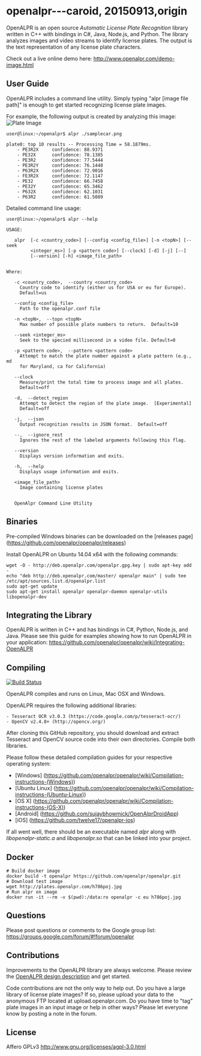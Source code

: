 openalpr---caroid, 20150913,origin
========

OpenALPR is an open source *Automatic License Plate Recognition* library written in C++ with bindings in C#, Java, Node.js, and Python.  The library analyzes images and video streams to identify license plates.  The output is the text representation of any license plate characters.

Check out a live online demo here: http://www.openalpr.com/demo-image.html

User Guide
-----------


OpenALPR includes a command line utility.  Simply typing "alpr [image file path]" is enough to get started recognizing license plate images.

For example, the following output is created by analyzing this image:
![Plate Image](http://www.openalpr.com/images/demoscreenshots/plate3.png "Input image")



```
user@linux:~/openalpr$ alpr ./samplecar.png

plate0: top 10 results -- Processing Time = 58.1879ms.
    - PE3R2X     confidence: 88.9371
    - PE32X      confidence: 78.1385
    - PE3R2      confidence: 77.5444
    - PE3R2Y     confidence: 76.1448
    - P63R2X     confidence: 72.9016
    - FE3R2X     confidence: 72.1147
    - PE32       confidence: 66.7458
    - PE32Y      confidence: 65.3462
    - P632X      confidence: 62.1031
    - P63R2      confidence: 61.5089

```

Detailed command line usage:

```
user@linux:~/openalpr$ alpr --help

USAGE: 

   alpr  [-c <country_code>] [--config <config_file>] [-n <topN>] [--seek
         <integer_ms>] [-p <pattern code>] [--clock] [-d] [-j] [--]
         [--version] [-h] <image_file_path>


Where: 

   -c <country_code>,  --country <country_code>
     Country code to identify (either us for USA or eu for Europe). 
     Default=us

   --config <config_file>
     Path to the openalpr.conf file

   -n <topN>,  --topn <topN>
     Max number of possible plate numbers to return.  Default=10

   --seek <integer_ms>
     Seek to the specied millisecond in a video file. Default=0

   -p <pattern code>,  --pattern <pattern code>
     Attempt to match the plate number against a plate pattern (e.g., md
     for Maryland, ca for California)

   --clock
     Measure/print the total time to process image and all plates. 
     Default=off

   -d,  --detect_region
     Attempt to detect the region of the plate image.  [Experimental] 
     Default=off

   -j,  --json
     Output recognition results in JSON format.  Default=off

   --,  --ignore_rest
     Ignores the rest of the labeled arguments following this flag.

   --version
     Displays version information and exits.

   -h,  --help
     Displays usage information and exits.

   <image_file_path>
     Image containing license plates


   OpenAlpr Command Line Utility

```


Binaries
----------

Pre-compiled Windows binaries can be downloaded on the [releases page] (https://github.com/openalpr/openalpr/releases)

Install OpenALPR on Ubuntu 14.04 x64 with the following commands:

    wget -O - http://deb.openalpr.com/openalpr.gpg.key | sudo apt-key add -
    echo "deb http://deb.openalpr.com/master/ openalpr main" | sudo tee /etc/apt/sources.list.d/openalpr.list
    sudo apt-get update
    sudo apt-get install openalpr openalpr-daemon openalpr-utils libopenalpr-dev

Integrating the Library
-----------------------

OpenALPR is written in C++ and has bindings in C#, Python, Node.js, and Java.  Please see this guide for examples showing how to run OpenALPR in your application: https://github.com/openalpr/openalpr/wiki/Integrating-OpenALPR

Compiling
-----------

[![Build Status](https://travis-ci.org/openalpr/openalpr.svg?branch=master)](https://travis-ci.org/openalpr/openalpr)

OpenALPR compiles and runs on Linux, Mac OSX and Windows.

OpenALPR requires the following additional libraries:

    - Tesseract OCR v3.0.3 (https://code.google.com/p/tesseract-ocr/)
    - OpenCV v2.4.8+ (http://opencv.org/)

After cloning this GitHub repository, you should download and extract Tesseract and OpenCV source code into their own directories.  Compile both libraries.

Please follow these detailed compilation guides for your respective operating system:

* [Windows] (https://github.com/openalpr/openalpr/wiki/Compilation-instructions-(Windows))
* [Ubuntu Linux] (https://github.com/openalpr/openalpr/wiki/Compilation-instructions-(Ubuntu-Linux))
* [OS X] (https://github.com/openalpr/openalpr/wiki/Compilation-instructions-(OS-X))
* [Android] (https://github.com/sujaybhowmick/OpenAlprDroidApp)
* [iOS] (https://github.com/twelve17/openalpr-ios)

If all went well, there should be an executable named *alpr* along with *libopenalpr-static.a* and *libopenalpr.so* that can be linked into your project.

Docker
------

``` shell
# Build docker image
docker build -t openalpr https://github.com/openalpr/openalpr.git
# Download test image
wget http://plates.openalpr.com/h786poj.jpg
# Run alpr on image
docker run -it --rm -v $(pwd):/data:ro openalpr -c eu h786poj.jpg
```

Questions
---------
Please post questions or comments to the Google group list: https://groups.google.com/forum/#!forum/openalpr


Contributions
-------------
Improvements to the OpenALPR library are always welcome.  Please review the [OpenALPR design description](https://github.com/openalpr/openalpr/wiki/OpenALPR-Design) and get started.

Code contributions are not the only way to help out.  Do you have a large library of license plate images?  If so, please upload your data to the anonymous FTP located at upload.openalpr.com.  Do you have time to "tag" plate images in an input image or help in other ways?  Please let everyone know by posting a note in the forum.


License
-------

Affero GPLv3
http://www.gnu.org/licenses/agpl-3.0.html

